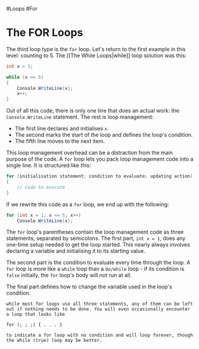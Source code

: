 #Loops #For

# The FOR Loops

The third loop type is the `for` loop. Let's return to the first example in this level: counting to 5. The [[The While Loops|while]] loop solution was this:

```c#
int x = 1;

while (x <= 5)
{
	Console.WriteLine(x);
	x++;
}
```

Out of all this code, there is only one line that does an actual work: the `Console.WriteLine` statement. The rest is loop management:

- The first line declares and initialises `x`.
- The second marks the start of the loop and defines the loop's condition.
- The fifth line moves to the next item.

This loop management overhead can be a distraction from the main purpose of the code. A `for` loop lets you pack loop management code into a single line. It is structured like this:

```c#
for (initialisation statement; condition to evaluate; updating action)
{
	// Code to execute
}
```

If we rewrite this code as a `for` loop, we end up with the following:

```c#
for (int x = 1; x <= 5; x++)
	Console.WriteLine(x);
```

The `for` loop's parentheses contain the loop management code as three statements, separated by semicolons. The first part, `int x = 1`, does any one-time setup needed to get the loop started. This nearly always involves declaring a variable and initialising it to its starting value. 

The second part is the condition to evaluate every time through the loop. A `for` loop is more like a `while` loop than a `do/while` loop - if its condition is `false` initially, the `for` loop's body will not run at all.

The final part defines how to change the variable used in the loop's condition.

	while most for loops use all three statements, any of them can be left out if nothing needs to be done. You will even occasionally encounter a loop that looks like 
	
	for (; ; ;) { . . . }
		
	to indicate a for loop with no condition and will loop forever, though the while (true) loop may be better.

